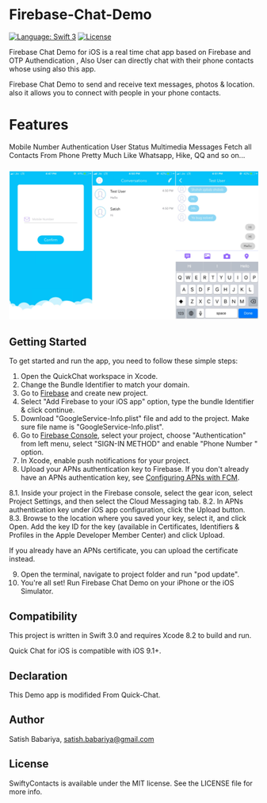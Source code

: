 # Firebase-Chat-Demo

[![Language: Swift 3](https://img.shields.io/badge/language-swift3-f48041.svg?style=flat-square)](https://developer.apple.com/swift)
[![License](https://img.shields.io/packagist/l/doctrine/orm.svg?style=flat-square)](https://github.com/satishbabariya/Firebase-Chat-Demo/blob/master/LICENSE)

Firebase Chat Demo for iOS is a real time chat app based on Firebase and OTP Authendication , Also User can directly chat with their phone contacts whose using also this app.

Firebase Chat Demo to send and receive text messages, photos & location. also it allows you to connect with people in your phone contacts.

# Features

Mobile Number Authentication
User Status
Multimedia Messages
Fetch all Contacts From Phone 
Pretty Much Like Whatsapp, Hike, QQ and so on...


<h3 align="center">
<img src="screenshot2.jpg" alt="Screenshot of Firebase-Chat-Demo" />
</h3>

## Getting Started

To get started and run the app, you need to follow these simple steps:

1. Open the QuickChat workspace in Xcode.
2. Change the Bundle Identifier to match your domain.
3. Go to [Firebase](https://firebase.google.com) and create new project.
4. Select "Add Firebase to your iOS app" option, type the bundle Identifier & click continue.
5. Download "GoogleService-Info.plist" file and add to the project. Make sure file name is "GoogleService-Info.plist".
6. Go to [Firebase Console](https://console.firebase.google.com), select your project, choose "Authentication" from left menu, select "SIGN-IN METHOD" and enable "Phone Number " option.
7. In Xcode, enable push notifications for your project.
8. Upload your APNs authentication key to Firebase. If you don't already have an APNs authentication key, see [Configuring APNs with FCM](https://firebase.google.com/docs/cloud-messaging/ios/certs).

 8.1. Inside your project in the Firebase console, select the gear icon, select Project Settings, and then select the Cloud    Messaging tab.
 8.2. In APNs authentication key under iOS app configuration, click the Upload button.
 8.3. Browse to the location where you saved your key, select it, and click Open. Add the key ID for the key (available in Certificates, Identifiers & Profiles in the Apple Developer Member Center) and click Upload.

If you already have an APNs certificate, you can upload the certificate instead.

9. Open the terminal, navigate to project folder and run "pod update". 
10. You're all set! Run Firebase Chat Demo on your iPhone or the iOS Simulator.

## Compatibility

This project is written in Swift 3.0 and requires Xcode 8.2 to build and run.

Quick Chat for iOS is compatible with iOS 9.1+.

## Declaration

This Demo app is modifided From Quick-Chat.

## Author

Satish Babariya, satish.babariya@gmail.com

## License

SwiftyContacts is available under the MIT license. See the LICENSE file for more info.
